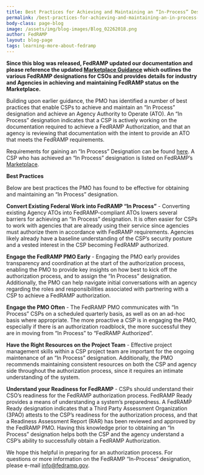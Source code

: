 ```yaml
---
title: Best Practices for Achieving and Maintaining an “In-Process” Designation
permalink: /best-practices-for-achieving-and-maintaining-an-in-process-designation/
body-class: page-blog
image: /assets/img/blog-images/Blog_02262018.png
author: FedRAMP
layout: blog-page
tags: learning-more-about-fedramp
---
```

**Since this blog was released, FedRAMP updated our documentation and please reference the updated <a href="{{site.baseurl}}/assets/resources/documents/FedRAMP_Marketplace_Designations_for_Cloud_Service_Providers.pdf">Marketplace Guidance</a> which outlines the various FedRAMP designations for CSOs and provides details for industry and Agencies in achieving and maintaining FedRAMP status on the Marketplace.**

Building upon earlier guidance, the PMO has identified a number of best practices that enable CSPs to achieve and maintain an “In Process” designation and achieve an Agency Authority to Operate (ATO). An “In Process” designation indicates that a CSP is actively working on the documentation required to achieve a FedRAMP Authorization, and that an agency is reviewing that documentation with the intent to provide an ATO that meets the FedRAMP requirements. 

Requirements for gaining an “In Process” Designation can be found <a href="{{site.baseurl}}/assets/resources/documents/Agency_Authorization_Obtaining_In_Process_Designation.pdf">here</a>. A CSP who has achieved an “In Process” designation is listed on FedRAMP’s [Marketplace](https://marketplace.fedramp.gov/#/products). 

**Best Practices**

Below are best practices the PMO has found to be effective for obtaining and maintaining an “In Process” designation.

**Convert Existing Federal Work into FedRAMP “In Process”** - Converting existing Agency ATOs into FedRAMP-compliant ATOs lowers several barriers for achieving an “In Process” designation. It is often easier for CSPs to work with agencies that are already using their service since agencies must authorize them in accordance with FedRAMP requirements. Agencies likely already have a baseline understanding of the CSP’s security posture and a vested interest in the CSP becoming FedRAMP authorized. 

**Engage the FedRAMP PMO Early** - Engaging the PMO early provides transparency and coordination at the start of the authorization process, enabling the PMO to provide key insights on how best to kick off the authorization process, and to assign the “In Process” designation. Additionally, the PMO can help navigate initial conversations with an agency regarding the roles and responsibilities associated with partnering with a CSP to achieve a FedRAMP authorization.

**Engage the PMO Often** - The FedRAMP PMO communicates with “In Process” CSPs on a scheduled quarterly basis, as well as on an ad-hoc basis where appropriate. The more proactive a CSP is in engaging the PMO, especially if there is an authorization roadblock, the more successful they are in moving from “In Process” to “FedRAMP Authorized”.

**Have the Right Resources on the Project Team** - Effective project management skills within a CSP project team are important for the ongoing maintenance of an “In Process” designation. Additionally, the PMO recommends maintaining consistent resources on both the CSP and agency side throughout the authorization process, since it requires an intimate understanding of the system. 

**Understand your Readiness for FedRAMP** - CSPs should understand their CSO’s readiness for the FedRAMP authorization process. FedRAMP Ready provides a means of understanding a system’s preparedness. A FedRAMP Ready designation indicates that a Third Party Assessment Organization (3PAO) attests to the CSP’s readiness for the authorization process, and that a Readiness Assessment Report (RAR) has been reviewed and approved by the FedRAMP PMO. Having this knowledge prior to obtaining an “In Process” designation helps both the CSP and the agency understand a CSP’s ability to successfully obtain a FedRAMP Authorization. 

We hope this helpful in preparing for an authorization process. For questions or more information on the FedRAMP “In-Process” designation, please e-mail info@fedramp.gov. 


